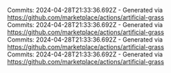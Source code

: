 Commits: 2024-04-28T21:33:36.692Z - Generated via https://github.com/marketplace/actions/artificial-grass
<br>
Commits: 2024-04-28T21:33:36.692Z - Generated via https://github.com/marketplace/actions/artificial-grass
<br>
Commits: 2024-04-28T21:33:36.692Z - Generated via https://github.com/marketplace/actions/artificial-grass
<br>
Commits: 2024-04-28T21:33:36.692Z - Generated via https://github.com/marketplace/actions/artificial-grass
<br>
